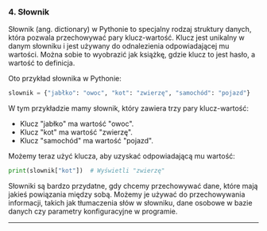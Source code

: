 ### 4. Słownik

Słownik (ang. dictionary) w Pythonie to specjalny rodzaj struktury danych, która pozwala przechowywać pary klucz-wartość. Klucz jest unikalny w danym słowniku i jest używany do odnalezienia odpowiadającej mu wartości. Można sobie to wyobrazić jak książkę, gdzie klucz to jest hasło, a wartość to definicja.

Oto przykład słownika w Pythonie:

```python
slownik = {"jabłko": "owoc", "kot": "zwierzę", "samochód": "pojazd"}
```

W tym przykładzie mamy słownik, który zawiera trzy pary klucz-wartość:

* Klucz "jabłko" ma wartość "owoc".
* Klucz "kot" ma wartość "zwierzę".
* Klucz "samochód" ma wartość "pojazd".

Możemy teraz użyć klucza, aby uzyskać odpowiadającą mu wartość:
```python
print(slownik["kot"])  # Wyświetli "zwierzę"
```

Słowniki są bardzo przydatne, gdy chcemy przechowywać dane, które mają jakieś powiązania między sobą. Możemy je używać do przechowywania informacji, takich jak tłumaczenia słów w słowniku, dane osobowe w bazie danych czy parametry konfiguracyjne w programie.

<hr>